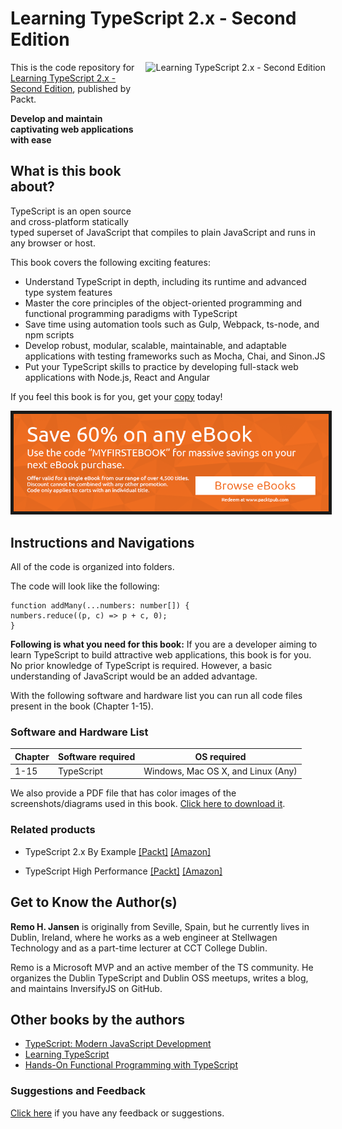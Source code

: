 # Learning TypeScript 2.x - Second Edition

<a href="https://www.packtpub.com/application-development/learning-typescript-2x-second-edition?utm_source=github&utm_medium=repository&utm_campaign=9781788391474"><img src="https://dz13w8afd47il.cloudfront.net/sites/default/files/imagecache/ppv4_main_book_cover/B08005_cover.png" alt="Learning TypeScript 2.x - Second Edition" height="256px" align="right"></a>

This is the code repository for [Learning TypeScript 2.x - Second Edition](https://www.packtpub.com/application-development/learning-typescript-2x-second-edition?utm_source=github&utm_medium=repository&utm_campaign=9781788391474), published by Packt.

**Develop and maintain captivating web applications with ease**

## What is this book about?
TypeScript is an open source and cross-platform statically typed superset of JavaScript that compiles to plain JavaScript and runs in any browser or host.

This book covers the following exciting features: 
* Understand TypeScript in depth, including its runtime and advanced type system features
* Master the core principles of the object-oriented programming and functional programming paradigms with TypeScript
* Save time using automation tools such as Gulp, Webpack, ts-node, and npm scripts
* Develop robust, modular, scalable, maintainable, and adaptable applications with testing frameworks such as Mocha, Chai, and Sinon.JS
* Put your TypeScript skills to practice by developing full-stack web applications with Node.js, React and Angular

If you feel this book is for you, get your [copy](https://www.amazon.com/dp/1788391470) today!

<a href="https://www.packtpub.com/?utm_source=github&utm_medium=banner&utm_campaign=GitHubBanner"><img src="https://raw.githubusercontent.com/PacktPublishing/GitHub/master/GitHub.png" alt="https://www.packtpub.com/" border="5" /></a>

## Instructions and Navigations
All of the code is organized into folders.

The code will look like the following:
```
function addMany(...numbers: number[]) {
numbers.reduce((p, c) => p + c, 0);
}
```

**Following is what you need for this book:**
If you are a developer aiming to learn TypeScript to build attractive web applications, this book is for you. No prior knowledge of TypeScript is required. However, a basic understanding of JavaScript would be an added advantage.

With the following software and hardware list you can run all code files present in the book (Chapter 1-15).

### Software and Hardware List

| Chapter  | Software required                   | OS required                        |
| -------- | ------------------------------------| -----------------------------------|
| 1-15     | TypeScript                          | Windows, Mac OS X, and Linux (Any) |



We also provide a PDF file that has color images of the screenshots/diagrams used in this book. [Click here to download it](https://www.packtpub.com/sites/default/files/downloads/LearningTypeScript2xSecondEdition_ColorImages.pdf).


### Related products <Other books you may enjoy>
* TypeScript 2.x By Example [[Packt]](https://www.packtpub.com/application-development/typescript-2x-example?utm_source=github&utm_medium=repository&utm_campaign=9781787280038) [[Amazon]](https://www.amazon.com/dp/1787280039)

* TypeScript High Performance [[Packt]](https://www.packtpub.com/application-development/typescript-high-performance?utm_source=github&utm_medium=repository&utm_campaign=9781785288647) [[Amazon]](https://www.amazon.com/dp/1785288644)

## Get to Know the Author(s)
**Remo H. Jansen**
is originally from Seville, Spain, but he currently lives in Dublin, Ireland, where he works as a web engineer at Stellwagen Technology and as a part-time lecturer at CCT College Dublin.

Remo is a Microsoft MVP and an active member of the TS community. He organizes the Dublin TypeScript and Dublin OSS meetups, writes a blog, and maintains InversifyJS on GitHub.


## Other books by the authors
* [TypeScript: Modern JavaScript Development](https://www.packtpub.com/application-development/typescript-modern-javascript-development?utm_source=github&utm_medium=repository&utm_campaign=9781787289086)
* [Learning TypeScript](https://www.packtpub.com/web-development/learning-typescript?utm_source=github&utm_medium=repository&utm_campaign=9781783985548)
* [Hands-On Functional Programming with TypeScript](https://www.packtpub.com/application-development/hands-functional-programming-typescript?utm_source=github&utm_medium=repository&utm_campaign=9781788831437)

### Suggestions and Feedback
[Click here](https://docs.google.com/forms/d/e/1FAIpQLSdy7dATC6QmEL81FIUuymZ0Wy9vH1jHkvpY57OiMeKGqib_Ow/viewform) if you have any feedback or suggestions.
